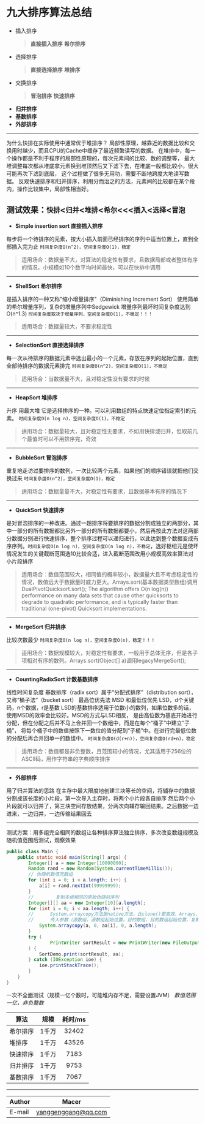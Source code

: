 九大排序算法总结
====
- 插入排序
    > **直接插入排序**
    > **希尔排序**
- 选择排序
    > **直接选择排序**
    > **堆排序**
- 交换排序
    > **冒泡排序**
    > **快速排序**
- **归并排序**
- **基数排序**
- **外部排序**
****	

为什么快排在实际使用中通常优于堆排序？
局部性原理，越靠近的数据比较和交换用时越少，而且CPU的Cache中缓存了最近频繁读写的数据。
在堆排中，每一个操作都是不利于程序的局部性原理的，每次元素间的比较、数的调整等，
最大堆调整每次都从堆底拿元素换到堆顶然后又下滤下去，在堆底一般都比较小，很大可能再次下滤到底层，
这个过程做了很多无用功，需要不断地跨度大地读写数据。
反观快速排序和归并排序，利用分而治之的方法，元素间的比较都在某个段内，操作比较集中，局部性相当好。

**测试效果**：`快排`<`归并`<`堆排`<`希尔`<<<`插入`<`选择`<`冒泡`
---
* **Simple insertion sort 直接插入排序**

每步将一个待排序的元素，按大小插入前面已经排序的序列中适当位置上，直到全部插入完为止 `时间复杂度O(n^2)，空间复杂度O(1)，稳定`
> 适用场合：数据量不大，对算法的稳定性有要求，且数据局部或者整体有序的情况，小规模如10个数平均时间最快，可以在快排中调用
---
* **ShellSort 希尔排序** 

是插入排序的一种又称"缩小增量排序"（Diminishing Increment Sort） 使用简单的希尔增量序列，复杂的增量序列中Sedgewick 增量序列最坏时间复杂度达到O(n^1.3) `时间复杂度取决于增量序列，空间复杂度O(1)，不稳定！！！` 
>适用场合：数据量较大，不要求稳定性
---
* **SelectionSort 直接选择排序**

 每一次从待排序的数据元素中选出最小的一个元素，存放在序列的起始位置，直到全部待排序的数据元素排完 `时间复杂度O(n^2)，空间复杂度O(1)，不稳定`
 > 适用场合：当数据量不大，且对稳定性没有要求的时候
---
* **HeapSort 堆排序**

 升序 用最大堆 它是选择排序的一种。可以利用数组的特点快速定位指定索引的元素。 `时间复杂度O(n log n)，空间复杂度O(1)，不稳定` 
 >适用场合：数据量较大，且对稳定性无要求，不如用快排或归并，但取前几个最值时可以不用排序完，奇效
---
* **BubbleSort 冒泡排序**

 重复地走访过要排序的数列，一次比较两个元素，如果他们的顺序错误就把他们交换过来 `时间复杂度O(n^2)，空间复杂度O(1)，稳定`
 > 适用场合：数据量量不大，对稳定性有要求，且数据基本有序的情况下
---
* **QuickSort 快速排序**

是对冒泡排序的一种改进。通过一趟排序将要排序的数据分割成独立的两部分，其中一部分的所有数据都比另外一部分的所有数据都要小，然后再按此方法对这两部分数据分别进行快速排序，整个排序过程可以递归进行，以此达到整个数据变成有序序列。`时间复杂度O(n log n)，空间复杂度O(n log n)，不稳定`，选好枢纽元是使坏情况发生的关键截断范围选10比较合适，进入截断范围改用小规模高效率算法对小片段排序 
>适用场合：数值范围较大，相同值的概率较小，数据量大且不考虑稳定性的情况，数值远大于数据量时威力更大。Arrays.sort(基本数据类型数组)调用DualPivotQuicksort.sort();
The algorithm offers O(n log(n)) performance on many data sets that cause other
quicksorts to degrade to quadratic performance, and is typically
faster than traditional (one-pivot) Quicksort implementations.
---
 * **MergeSort 归并排序**
 
  比较次数最少 `时间复杂度O(n log n)，空间复杂度O(n)，稳定！！！`
  >适用场合：数据规模较大，对稳定性有要求，一般用于总体无序，但是各子项相对有序的数列。Arrays.sort(Object[] a)调用legacyMergeSort();
---
* **CountingRadixSort 计数基数排序**

 线性时间复杂度 基数排序（radix sort）属于“分配式排序”（distribution sort），又称“桶子法”（bucket sort） 最高位优先法 MSD 和最低位优先 LSD，d个关键码，n个数据，r是基数 LSD的基数排序适用于位数小的数列，如果位数多的话，使用MSD的效率会比较好。MSD的方式与LSD相反， 是由高位数为基底开始进行分配，但在分配之后并不马上合并回一个数组中，而是在每个“桶子”中建立“子桶”， 将每个桶子中的数值按照下一数位的值分配到“子桶”中。在进行完最低位数的分配后再合并回单一的数组中。 `时间复杂度O(d(r+n))，空间复杂度O(rd+n)，稳定`
 > 适用场合：数值都是非负整数，且范围较小的情况，尤其适用于256位的ASCII码，用作字符串的字典顺序排序
---
* **外部排序**

 用了归并算法的思路 在主存中最大限度地创建三块等长的空间，将辅存中的数据分割成该长度的小片段，第一次导入主存时，将两个小片段各自排序 然后两个小片段就可以归并了，第三块空间存放结果，分两次向辅存输回结果。之后数据一边进来，一边归并，一边传输结果回去


----------
测试方案：用多组完全相同的数组让各种排序算法独立排序，多次改变数组规模及随机值范围后测试，观察效果
```Java
public class Main {
    public static void main(String[] args) {
        Integer[] a = new Integer[10000000];
        Random rand = new Random(System.currentTimeMillis());
        // 伪随机数填充数组
        for (int i = 0; i < a.length; i++) {
            a[i] = rand.nextInt(99999999);
        }
        //        复制多组相同的原始伪随机序列
        Integer[][] aa = new Integer[10][a.length];
        for (int i = 0; i < aa.length; i++) {
        //      System.arraycopy方法是native方法，比clone()更高效，Arrays.copyOf调用该方法
        //      传入参数（源数组，源数组起始位置，目的数组，目的数组起始位置，复制长度）都是浅拷贝
            System.arraycopy(a, 0, aa[i], 0, a.length);
        }
        try (
                PrintWriter sortResult = new PrintWriter(new FileOutputStream("SortResult.txt"));
        ) {
            SortDemo.print(sortResult, aa);
        } catch (IOException ioe) {
            ioe.printStackTrace();
        }
    }
}
```
一次不全面测试（规模一亿个数时，可能堆内存不足，需要设置JVM）
*数值范围一亿，非负整数*

|算法|规模|耗时/ms|
|-----  |:----:|:---:|
|希尔排序 |1千万|32402|
|堆排序  |1千万|43526|
|快速排序|1千万|7183|
|归并排序|1千万|9753|
|基数排序|1千万|7067|
----------

|Author|Macer|
|---|---
|E-mail|yanggenggang@qq.com
